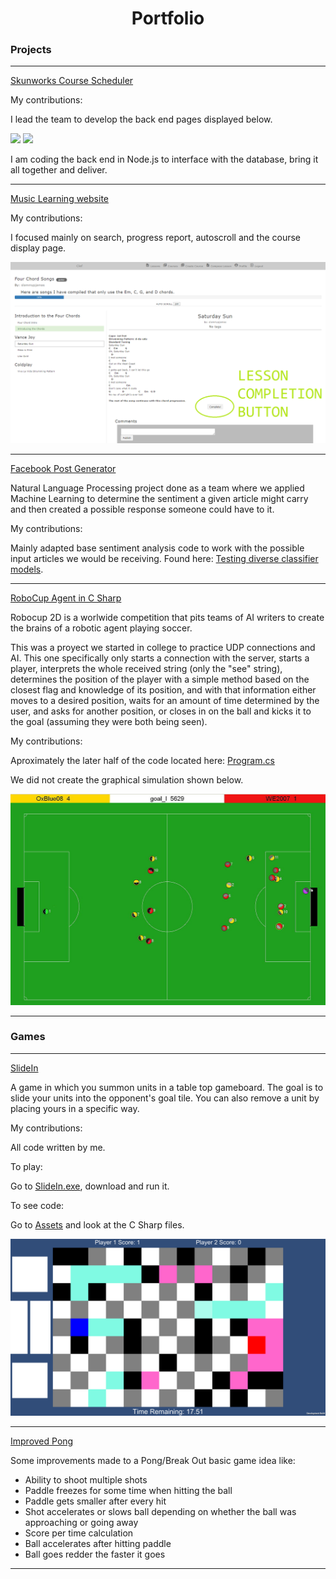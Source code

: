 <div align="center"> <h1> Portfolio </h1> </div>

### Projects

---

[Skunworks Course Scheduler](https://github.com/brandeis-skunkworks/course-scheduling/tree/master/Vagrant)

My contributions:

I lead the team to develop the back end pages displayed below.

<img src="images/schedularA.jpg?raw=true"/>

<img src="images/schedulerB.jpg?raw=true"/>

I am coding the back end in Node.js to interface with the database, bring it all together and deliver.

---

[Music Learning website](https://github.com/jufer002/clef)

My contributions:

I focused mainly on search, progress report, autoscroll and the course display page.

<img src="images/clef.png?raw=true"/>

---

[Facebook Post Generator](https://github.com/fernandoaestrella/nlp-final-project)

Natural Language Processing project done as a team where we applied Machine Learning to determine the sentiment a given article might carry and then created a possible response someone could have to it.

My contributions:

Mainly adapted base sentiment analysis code to work with the possible input articles we would be receiving. Found here: [Testing diverse classifier models](https://github.com/fernandoaestrella/nlp-final-project/blob/master/all_together_e.py).

---
[RoboCup Agent in C Sharp](https://github.com/fernandoaestrella/RoboCup-Agent-in-CSharp)

Robocup 2D is a worlwide competition that pits teams of AI writers to create the brains of a robotic agent playing soccer.

This was a proyect we started in college to practice UDP connections and AI. This one specifically only starts a connection with the server, starts a player, interprets the whole received string (only the "see" string), determines the position of the player with a simple method based on the closest flag and knowledge of its position, and with that information either moves to a desired position, waits for an amount of time determined by the user, and asks for another position, or closes in on the ball and kicks it to the goal (assuming they were both being seen).

My contributions:

Aproximately the later half of the code located here: [Program.cs](https://github.com/fernandoaestrella/RoboCup-Agent-in-CSharp/blob/master/RoboCup%20Agent/RoboCup%20Agent/Program.cs)

We did not create the graphical simulation shown below.

<img src="images/robocup.jpg?raw=true"/>

---

### Games

---

[SlideIn](https://github.com/fernandoaestrella/SlideIn)

A game in which you summon units in a table top gameboard. The goal is to slide your units into the opponent's goal tile. You can also remove a unit by placing yours in a specific way.

My contributions:

All code written by me.

To play:

Go to [SlideIn.exe](https://github.com/fernandoaestrella/SlideIn/blob/master/SlideIn.exe), download and run it.

To see code:

Go to [Assets](https://github.com/fernandoaestrella/SlideIn/tree/master/Assets) and look at the C Sharp files.

<img src="images/slide-in-image.png?raw=true"/>

---
[Improved Pong](http://example.com/)

Some improvements made to a Pong/Break Out basic game idea like:
- Ability to shoot multiple shots
- Paddle freezes for some time when hitting the ball
- Paddle gets smaller after every hit
- Shot accelerates or slows ball depending on whether the ball was approaching or going away
- Score per time calculation
- Ball accelerates after hitting paddle
- Ball goes redder the faster it goes

---
